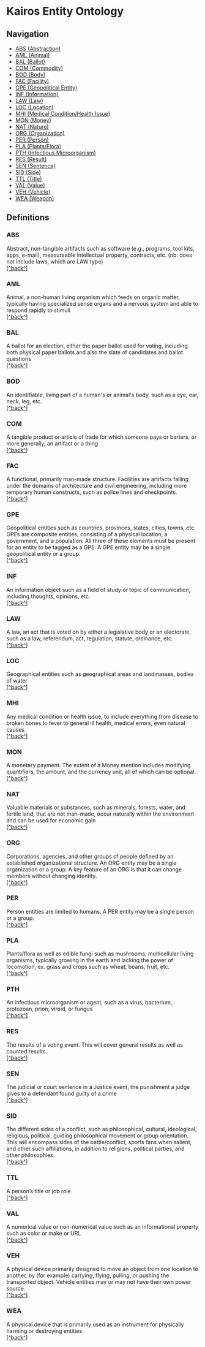 # Kairos Entity Ontology

## Navigation
- [ABS (Abstraction)](#ABS) 
- [AML (Animal)](#AML) 
- [BAL (Ballot)](#BAL) 
- [COM (Commodity)](#COM) 
- [BOD (Body)](#BOD) 
- [FAC (Facility)](#FAC) 
- [GPE (Geopolitical Entity)](#GPE) 
- [INF (Information)](#INF) 
- [LAW (Law)](#LAW) 
- [LOC (Location)](#LOC) 
- [MHI (Medical Condition/Health Issue)](#MHI) 
- [MON (Money)](#MON) 
- [NAT (Nature)](#NAT) 
- [ORG (Organization)](#ORG) 
- [PER (Person)](#PER) 
- [PLA (Plants/Flora)](#PLA) 
- [PTH (Infectious Microorganism)](#PTH) 
- [RES (Result)](#RES) 
- [SEN (Sentence)](#SEN) 
- [SID (Side)](#SID) 
- [TTL (Title)](#TTL) 
- [VAL (Value)](#VAL) 
- [VEH (Vehicle)](#VEH) 
- [WEA (Weapon)](#WEA) 


## Definitions

### ABS
Abstract, non-tangible artifacts such as software (e.g., programs, tool kits, apps, e-mail), measureable intellectual property, contracts, etc. (nb: does not include laws, which are LAW type)
<br>[[^back^]](#Navigation)

### AML
Animal, a non-human living organism which feeds on organic matter, typically having specialized sense organs and a nervous system and able to respond rapidly to stimuli
<br>[[^back^]](#Navigation)

### BAL
A ballot for an election, either the paper ballot used for voting, including both physical paper ballots and also the slate of candidates and ballot questions
<br>[[^back^]](#Navigation)

### BOD
An identifiable, living part of a human's or animal's body, such as a eye, ear, neck, leg, etc.
<br>[[^back^]](#Navigation)

### COM
A tangible product or article of trade for which someone pays or barters, or more generally, an artifact or a thing
<br>[[^back^]](#Navigation)

### FAC
A functional, primarily man-made structure. Facilities are artifacts falling under the domains of architecture and civil engineering, including more temporary human constructs, such as police lines and checkpoints.
<br>[[^back^]](#Navigation)

### GPE
Geopolitical entities such as countries, provinces, states, cities, towns, etc. GPEs are composite entities, consisting of a physical location, a government, and a population. All three of these elements must be present for an entity to be tagged as a GPE. A GPE entity may be a single geopolitical entity or a group.
<br>[[^back^]](#Navigation)

### INF
An information object such as a field of study or topic of communication, including thoughts, opinions, etc.
<br>[[^back^]](#Navigation)

### LAW
A law, an act that is voted on by either a legislative body or an electorate, such as a law, referendum, act, regulation, statute, ordinance, etc.
<br>[[^back^]](#Navigation)

### LOC
Geographical entities such as geographical areas and landmasses, bodies of water
<br>[[^back^]](#Navigation)

### MHI
Any medical condition or health issue, to include everything from disease to broken bones to fever to general ill health, medical errors, even natural causes
<br>[[^back^]](#Navigation)

### MON
A monetary payment. The extent of a Money mention includes modifying quantifiers, the amount, and the currency unit, all of which can be optional.
<br>[[^back^]](#Navigation)

### NAT
Valuable materials or substances, such as minerals, forests, water, and fertile land, that are not man-made, occur naturally within the environment and can be used for economic gain
<br>[[^back^]](#Navigation)

### ORG
Corporations, agencies, and other groups of people defined by an established organizational structure. An ORG entity may be a single organization or a group. A key feature of an ORG is that it can change members without changing identity.
<br>[[^back^]](#Navigation)

### PER
Person entities are limited to humans. A PER entity may be a single person or a group.
<br>[[^back^]](#Navigation)

### PLA
Plants/flora as well as edible fungi such as mushrooms; multicellular living organisms, typically growing in the earth and  lacking the power of locomotion, ex. grass and crops such as wheat, beans, fruit, etc.
<br>[[^back^]](#Navigation)

### PTH
An infectious microorganism or agent, such as a virus, bacterium, protozoan, prion, viroid, or fungus
<br>[[^back^]](#Navigation)

### RES
The results of a voting event.  This will cover general results as well as counted results.
<br>[[^back^]](#Navigation)

### SEN
The judicial or court sentence in a Justice event, the punishment a judge gives to a defendant found guilty of a crime
<br>[[^back^]](#Navigation)

### SID
The different sides of a conflict, such as  philosophical, cultural, ideological, religious, political, guiding philosophical movement or group orientation.  This will encompass sides of the battle/conflict, sports fans when salient, and other such affiliations, in addition to religions, political parties, and other philosophies.
<br>[[^back^]](#Navigation)

### TTL
A person’s title or job role
<br>[[^back^]](#Navigation)

### VAL
A numerical value or non-numerical value such as an informational property such as color or make or URL
<br>[[^back^]](#Navigation)

### VEH
A physical device primarily designed to move an object from one location to another, by (for example) carrying, flying, pulling, or pushing the transported object. Vehicle entities may or may not have their own power source.
<br>[[^back^]](#Navigation)

### WEA
A physical device that is primarily used as an instrument for physically harming or destroying entities
<br>[[^back^]](#Navigation)
